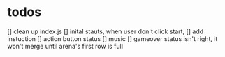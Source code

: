 


# todos
[] clean up index.js
[] inital stauts, when user don't click start, 
[] add instuction
[] action button status
[] music
[] gameover status isn't right, it won't merge until arena's first row is full
